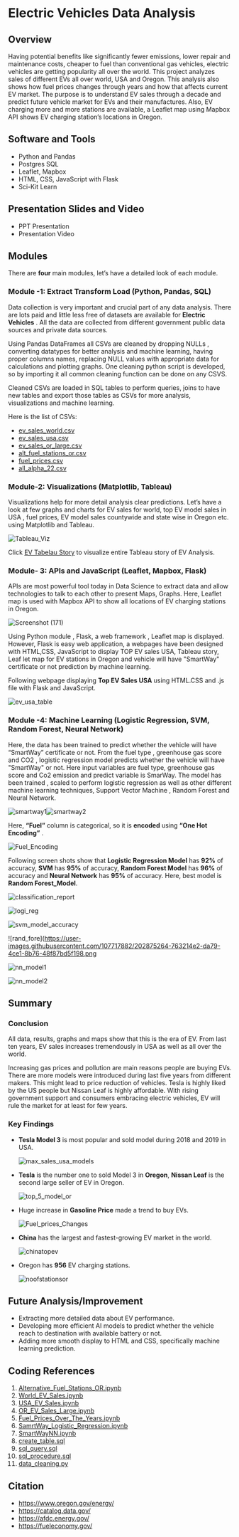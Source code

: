 # Electric Vehicles Data Analysis

## Overview

  Having potential benefits like significantly fewer emissions, lower repair and maintenance costs, cheaper to fuel than conventional gas vehicles, electric vehicles     are getting popularity all over the world. This project analyzes sales of different EVs all over world, USA and Oregon. This analysis also shows how fuel prices       changes through years and how that affects current EV market.  The purpose is to understand EV sales through a decade and predict future vehicle market for EVs and     their manufactures. Also, EV charging more and more stations are available, a Leaflet map using Mapbox API shows EV charging station’s locations in Oregon. 

## Software and Tools 
  * Python and Pandas
  * Postgres SQL
  * Leaflet, Mapbox
  * HTML, CSS, JavaScript with Flask
  * Sci-Kit Learn

## Presentation Slides and Video

  * PPT Presentation
  * Presentation Video
  
  
## Modules

There are __four__ main modules, let’s have a detailed look of each module.

### Module -1: Extract Transform Load (Python, Pandas, SQL)
  Data collection is very important and crucial part of any data analysis. There are lots paid and little less free of datasets are available for __Electric Vehicles__   . All the data are collected from different government public data sources and private data sources. 
  
  Using Pandas DataFrames all CSVs are cleaned by dropping NULLs , converting datatypes for better analysis and machine learning, having proper columns names,           replacing NULL values with appropriate data for calculations and plotting graphs. One cleaning python script is developed, so by importing it all common cleaning       function can be done on any CSVS. 
  
  Cleaned CSVs are loaded in SQL tables to perform queries, joins to have new tables and export those tables as CSVs for more analysis, visualizations and machine       learning. 
  
  Here is the list of CSVs:
  
   * [ev_sales_world.csv](https://github.com/NishtaSapra21/Electric_Vehicles_Data_Analysis/blob/main/Code/CSVs/clean_datasets/ev_sales_world.csv)
   * [ev_sales_usa.csv](https://github.com/NishtaSapra21/Electric_Vehicles_Data_Analysis/blob/main/Code/CSVs/clean_datasets/ev_sales_usa.csv)
   * [ev_sales_or_large.csv](https://github.com/NishtaSapra21/Electric_Vehicles_Data_Analysis/blob/main/Code/CSVs/clean_datasets/ev_sales_or_large.csv)
   * [alt_fuel_stations_or.csv](https://github.com/NishtaSapra21/Electric_Vehicles_Data_Analysis/blob/main/Code/CSVs/clean_datasets/alt_fuel_stations_or.csv)
   * [fuel_prices.csv](https://github.com/NishtaSapra21/Electric_Vehicles_Data_Analysis/blob/main/Code/CSVs/clean_datasets/fuel_prices.csv)
   * [all_alpha_22.csv](https://github.com/NishtaSapra21/Electric_Vehicles_Data_Analysis/blob/main/Code/CSVs/all_alpha_22.csv)
  
  
### Module-2: Visualizations (Matplotlib, Tableau)

   Visualizations help for more detail analysis clear predictions. Let’s have a look at few graphs and charts for EV sales for world, top EV model sales in USA , fuel    prices, EV model sales countywide and state wise in Oregon etc. using Matplotlib and Tableau. 
   
   ![Tableau_Viz](https://user-images.githubusercontent.com/107717882/202873152-b9828fa7-36b3-4a3d-8eaa-35abe4f6dfc4.png) 
   
   Click  [EV Tabelau Story](https://public.tableau.com/views/EVAnalysis_16681221169090/EVAnalysis?:language=en-US&:display_count=n&:origin=viz_share_link) to            visualize entire Tableau story of EV Analysis. 
   

### Module- 3: APIs and JavaScript (Leaflet, Mapbox, Flask)

  APIs are most powerful tool today in Data Science to extract data and allow technologies to talk to each other to present Maps, Graphs. Here, Leaflet map is used       with Mapbox API  to show all locations of EV charging stations in Oregon. 
  
  ![Screenshot (171)](https://user-images.githubusercontent.com/107717882/202874239-02f764ad-eaf0-4d16-a971-6ae03efd7b23.png)

  Using Python module , Flask, a web framework , Leaflet map is displayed. However, Flask is easy web application, a webpages have been designed with HTML,CSS,           JavaScript to display TOP EV sales USA, Tableau story, Leaf let map for EV stations in Oregon and vehicle will have "SmartWay" certificate or not  prediction by       machine learning. 

  Following webpage displaying  __Top EV Sales USA__ using  HTML.CSS and .js file with Flask and JavaScript. 
  
  ![ev_usa_table](https://user-images.githubusercontent.com/107717882/202874250-d1888e51-1957-4fa8-9861-b6a200bfe2d0.png)



### Module -4: Machine Learning (Logistic Regression, SVM, Random Forest, Neural Network)

  Here, the data has been trained to predict whether the vehicle will have “SmartWay” certificate or not. From the fuel type , greenhouse gas score and CO2 , logistic   regression model predicts whether the vehicle will have "SmartWay" or not. Here input variables are fuel type, greenhouse gas score and Co2 emission and predict       variable is SmarWay. The model has been trained , scaled to perform logistic regression as well as other different machine learning techniques, Support Vector         Machine , Random Forest and Neural Network.
  
  ![smartway1](https://user-images.githubusercontent.com/107717882/202876830-a9584ad9-dc82-47c0-b067-bd8e14641a96.png)![smartway2](https://user-images.githubusercontent.com/107717882/202876909-e3025c7a-1ff3-48b9-9af9-caad8cdaa881.png)

  
  Here, __“Fuel”__ column is categorical, so it is __encoded__ using __“One Hot Encoding”__ . 
  
  ![Fuel_Encoding](https://user-images.githubusercontent.com/107717882/202874546-49395338-5869-4598-893d-e1c6a7228a59.png)
  
  Following screen shots show that  __Logistic Regression Model__  has __92%__ of accuracy, __SVM__ has __95%__ of accuracy, __Random Forest Model__ has __96%__ of       accuracy and __Neural Network__ has __95%__ of accuracy.  Here, best model is __Random Forest_Model__. 
  
  ![classification_report](https://user-images.githubusercontent.com/107717882/202874738-02f4c65c-bbdf-4939-bb7c-7ab81a06389e.png)
  
  ![logi_reg](https://user-images.githubusercontent.com/107717882/202875248-d756958b-c080-47c2-8748-e04bfe13034a.png)
  
  ![svm_model_accuracy](https://user-images.githubusercontent.com/107717882/202875256-e6d36d37-ce09-4001-a63d-05aafb6eec01.png)

  ![rand_fore](https://user-images.githubusercontent.com/107717882/202875264-763214e2-da79-4ce1-8b76-48f87bd5f198.png
  
  ![nn_model1](https://user-images.githubusercontent.com/107717882/202875410-2a1c6079-e58d-449d-a606-97c32e8fb65a.png)

  ![nn_model2](https://user-images.githubusercontent.com/107717882/202875415-49cab617-cce2-4dc1-89cb-18b4fff26014.png)
  
  
## Summary 

### Conclusion 

  All data, results, graphs and maps show that this is the era of EV. From last ten years, EV sales increases tremendously in USA as well as all over the world. 
  
  Increasing gas prices and pollution are main reasons people are buying EVs. There are more models were introduced during last five years from different makers. This   might lead to price reduction of vehicles. Tesla is highly liked by the US people but Nissan Leaf is highly affordable. With rising government support and consumers   embracing electric vehicles, EV will rule the market for at least for few years. 

### Key Findings

  * __Tesla Model 3__ is most popular and sold model during 2018 and 2019 in USA.
    
    ![max_sales_usa_models](https://user-images.githubusercontent.com/107717882/202875815-4c7c6534-0ed6-481e-b3b0-45ae1e74a78d.png)

    
  * __Tesla__ is the number one to sold Model 3 in __Oregon__, __Nissan Leaf__ is the second large seller of EV in Oregon. 

    ![top_5_model_or](https://user-images.githubusercontent.com/107717882/202875822-a897efe6-9262-476b-a990-13f98328acc3.png)
    
  * Huge increase in __Gasoline Price__ made a trend to buy EVs. 

    ![Fuel_prices_Changes](https://user-images.githubusercontent.com/107717882/202875950-211c48f0-c1cd-49f0-a8a1-9c2182b7a85f.png)
    
  * __China__ has the largest and fastest-growing EV market in the world.

    ![chinatopev](https://user-images.githubusercontent.com/107717882/202929252-499ab1d0-fea7-42bf-a851-885395b95a68.png)
    
  * Oregon has __956__ EV charging stations. 

    ![noofstationsor](https://user-images.githubusercontent.com/107717882/202931263-5f3e3545-c409-4f13-be12-9cf8e7ab4fc2.png)


## Future Analysis/Improvement 

  * Extracting more detailed data about EV performance.
  * Developing more efficient AI models to predict whether the vehicle reach to destination with available battery or not. 
  * Adding more smooth display to HTML and CSS, specifically machine learning prediction. 
  
## Coding References 

  1. [Alternative_Fuel_Stations_OR.ipynb](https://github.com/NishtaSapra21/Electric_Vehicles_Data_Analysis/blob/main/Code/Alternative_Fuel_Stations_OR.ipynb)
  2. [World_EV_Sales.ipynb](https://github.com/NishtaSapra21/Electric_Vehicles_Data_Analysis/blob/main/Code/World_EV_Sales.ipynb)
  3. [USA_EV_Sales.ipynb](https://github.com/NishtaSapra21/Electric_Vehicles_Data_Analysis/blob/main/Code/USA_EV_Sales.ipynb)
  4. [OR_EV_Sales_Large.ipynb](https://github.com/NishtaSapra21/Electric_Vehicles_Data_Analysis/blob/main/Code/OR_EV_Sales_Large.ipynb)
  5. [Fuel_Prices_Over_The_Years.ipynb](https://github.com/NishtaSapra21/Electric_Vehicles_Data_Analysis/blob/main/Code/Fuel_Prices_Over_The_Years.ipynb)
  6. [SamrtWay_Logistic_Regression.ipynb](https://github.com/NishtaSapra21/Electric_Vehicles_Data_Analysis/blob/main/Code/SamrtWay_Logistic_Regression.ipynb)
  7. [SmartWayNN.ipynb](https://github.com/NishtaSapra21/Electric_Vehicles_Data_Analysis/blob/main/Code/SmartWayNN.ipynb)
  8. [create_table.sql](https://github.com/NishtaSapra21/Electric_Vehicles_Data_Analysis/blob/main/Code/create_table.sql)
  9. [sql_query.sql](https://github.com/NishtaSapra21/Electric_Vehicles_Data_Analysis/blob/main/Code/sql_query.sql)
  10. [sql_procedure.sql](https://github.com/NishtaSapra21/Electric_Vehicles_Data_Analysis/blob/main/Code/sql_procedure.sql)
  11. [data_cleaning.py](https://github.com/NishtaSapra21/Electric_Vehicles_Data_Analysis/blob/main/Code/data_cleaning.py)

## Citation  

  * https://www.oregon.gov/energy/
  * https://catalog.data.gov/
  * https://afdc.energy.gov/
  * https://fueleconomy.gov/
